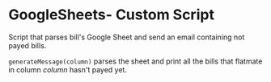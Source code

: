# GoogleSheets- Custom Script

Script that parses bill's Google Sheet and send an email containing not payed bills.

`generateMessage(column)`  parses the sheet and print all the bills that flatmate in column *column* hasn't payed yet.
